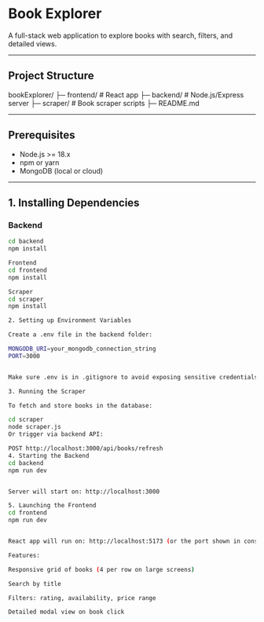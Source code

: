 # Book Explorer

A full-stack web application to explore books with search, filters, and detailed views.

---

## Project Structure
bookExplorer/
├─ frontend/ # React app
├─ backend/ # Node.js/Express server
├─ scraper/ # Book scraper scripts
├─ README.md


---

## Prerequisites

- Node.js >= 18.x  
- npm or yarn  
- MongoDB (local or cloud)

---

## 1. Installing Dependencies

### Backend
```bash
cd backend
npm install

Frontend
cd frontend
npm install

Scraper
cd scraper
npm install

2. Setting up Environment Variables

Create a .env file in the backend folder:

MONGODB_URI=your_mongodb_connection_string
PORT=3000


Make sure .env is in .gitignore to avoid exposing sensitive credentials.

3. Running the Scraper

To fetch and store books in the database:

cd scraper
node scraper.js
Or trigger via backend API:

POST http://localhost:3000/api/books/refresh
4. Starting the Backend
cd backend
npm run dev


Server will start on: http://localhost:3000

5. Launching the Frontend
cd frontend
npm run dev


React app will run on: http://localhost:5173 (or the port shown in console)

Features:

Responsive grid of books (4 per row on large screens)

Search by title

Filters: rating, availability, price range

Detailed modal view on book click
